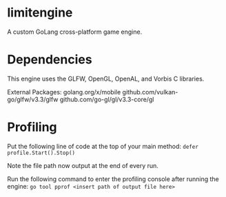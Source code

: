 # limitengine
A custom GoLang cross-platform game engine.

# Dependencies
This engine uses the GLFW, OpenGL, OpenAL, and Vorbis C libraries.

External Packages:
golang.org/x/mobile
github.com/vulkan-go/glfw/v3.3/glfw
github.com/go-gl/gl/v3.3-core/gl

# Profiling
Put the following line of code at the top of your main method:
`defer profile.Start().Stop()`

Note the file path now output at the end of every run.

Run the following command to enter the profiling console after running the engine:
`go tool pprof <insert path of output file here>`
